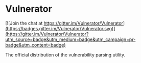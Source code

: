 ﻿# Vulnerator
[![Join the chat at https://gitter.im/Vulnerator/Vulnerator](https://badges.gitter.im/Vulnerator/Vulnerator.svg)](https://gitter.im/Vulnerator/Vulnerator?utm_source=badge&utm_medium=badge&utm_campaign=pr-badge&utm_content=badge)

The official distribution of the vulnerability parsing utility.